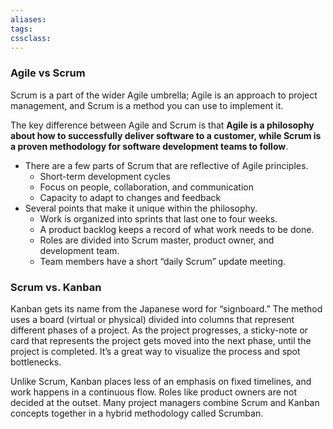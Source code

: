 ```yaml
---
aliases:
tags:
cssclass: 
---
```


### Agile vs Scrum
Scrum is a part of the wider Agile umbrella; Agile is an approach to project management, and Scrum is a method you can use to implement it. 

The key difference between Agile and Scrum is that **Agile is a philosophy about how to successfully deliver software to a customer, while Scrum is a proven methodology for software development teams to follow**.

- There are a few parts of Scrum that are reflective of Agile principles.
	- Short-term development cycles
	- Focus on people, collaboration, and communication
	- Capacity to adapt to changes and feedback
- Several points that make it unique within the philosophy.
	-   Work is organized into sprints that last one to four weeks.
	-   A product backlog keeps a record of what work needs to be done.
	-   Roles are divided into Scrum master, product owner, and development team.
	-   Team members have a short “daily Scrum” update meeting.

### Scrum vs. Kanban
Kanban gets its name from the Japanese word for “signboard.” The method uses a board (virtual or physical) divided into columns that represent different phases of a project. As the project progresses, a sticky-note or card that represents the project gets moved into the next phase, until the project is completed. It’s a great way to visualize the process and spot bottlenecks. 

Unlike Scrum, Kanban places less of an emphasis on fixed timelines, and work happens in a continuous flow. Roles like product owners are not decided at the outset. Many project managers combine Scrum and Kanban concepts together in a hybrid methodology called Scrumban.